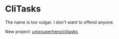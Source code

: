
# CliTasks

The name is too vulgar.  I don't want to offend anyone.

New project: [unixsuperhero/clitasks](http://github.com/unixsuperhero/clitasks)

